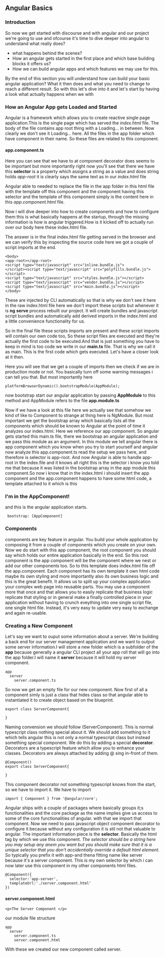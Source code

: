Angular Basics
-

### Introduction

So now we get started with discourse and with angular and our project we're going to use and ofcourse  it's time to dive deeper into angular to understand what really does?  

* what happens behind the scenes? 
* How an angular gets  started in the first place and which base building blocks it offers us? 
* How we can build angular apps and which features we may use for this.
 
By the end of this section you will understand how can build your basic angular application? What it then does and what you need to change to reach a different result.	So with this let's dive into it and let's start by having a look what actually happens when we with

### How an Angular App gets Loaded and Started

Angular is a framework which allows you to create reactive single page application.This is the single page which has served the *index.html* file.
The body of the file contains app root thing with a Loading... in between. Now clearly we don't see it Loading... here. All the files in the app folder which have component in their name. So these files are related to this component.
#### app.component.ts
Here you can see that we have to at component decorator does seems to be important but more importantly right now you'll see that there we have this **selector** is a property which assigns a string as a value and does string holds *app-root* it is clearly says the same text as in our *index.html* file

Angular able to needed to replace the file in the app folder in this html file with the template off this component and the component having this selector and the template of this component simply is the content here in this *app.component.html* file.

Now i will dive deeper into how to create components and how to configure them this is what basically happens at the startup, through the missing information is how is angular triggered.How is it kicked off to actually run over our body here these index.html file.

The answer is in the final index.html file getting served in the browser and we can verify this by inspecting the source code here we got a couple of script imports at the end.

```
<body>
<app-root></app-root>
<script type="text/javascript" src="inline.bundle.js">
</script><script type="text/javascript" src="polyfills.bundle.js"></script>
<script type="text/javascript" src="styles.bundle.js"></script>
<script type="text/javascript" src="vendor.bundle.js"></script>
<script type="text/javascript" src="main.bundle.js"></script>
</body>
```

These are injected by CLI automatically so that is why we don't see it here in the raw index.html file here we don't import these scripts but whenever it is **ng** **serve** process rebuilt our project. It will create bundles and javascript  script bundles and automatically add derived imports in the index.html and a little convenience functionality for us. 

So in the final file these scripts imports are present and these script imports will contain our own code too, So these script files are executed and they're actually the first code to be executed.And that is just something you have to keep in mind is too code we write in our **main.ts** file. That is why we call it as main. This is the first code which gets executed. Let's have a closer look at it then. 

Here you will see that we get a couple of imports then we check if we are in production mode or not. You basically turn off some warning messages i can tell you that. But most importantly here

```
platformBrowserDynamic().bootstrapModule(AppModule);

```
now bootstrap start our angular application by passing **AppModule** to this method and AppModule refers to the file **app.module.ts**

Now if we have a look at this file here we actually see that somehow we kind of like to Component to strange at thing here is NgModule. But most important we get the bootstrap array which basically lists all the components which should be known to Angular at the point of time it analyzes our index.html. Here we reference our app component. So angular gets started this main.ts file, there we bootstrap an angular application and we pass this module as an argument. In this module we tell angular there is app component which you know when you try to start yourself and angular now analyze this app.component.ts read the setup we pass here, and therefore is selector is app-root. And now Angular is able to handle app-root in the index.file and it knows all right this is the selector i know you told me that because it was listed in the bootstrap array in the app module this component.So now i know that in the index.html i should insert the app component and the app.component happens to have some html code, a template attached to it which is this <h3>I'm in the AppComponent!</h3> and this is the angular application starts.

```
 bootstrap: [AppComponent]
```

### Components

components are key feature in angular. You build your whole application by composing it from a couple of components which you create on your own. Now we do start with this app component, the root component you should say which holds our entire application basically in the end. So this root component is the app component will be the component where we nest or add our other components too. So to this template does index.html file off the app.component.
Each component has its own template it own html code maybe its own styling and more importantly also its own business logic and this is the great benefit. It allows us to split up your complex application your complex web page into reusable parts. You may use a component more that once and that allows you to easily replicate that business logic replicate that styling or in general make a finally controlled piece in your application without having to crunch eveything into one single script file, one single html file. Instead, it's very easy to update very easy to exchange and again re-usable.

### Creating a New Component

Let's say we want to ouput some information about a server. We're building a back end for our server management application and we want to output some server information.I will store a new folder which is a subfolder of the **app** because generally a angular CLI project all your app roll that will go into the app folder.I will name it **server** because it will hold my server component.

```
app
  server
    server.component.ts
```
So now we get an empty file for our new component. Now first of all a component simly is just a class that hides class so that angular able to instantiated it to create object based on the blueprint.

```
export class ServerComponent{

}
```
Naming convension we should follow (ServerComponent). This is normal typescript class nothing special about it. We should add something to it which tells angular this is not only a normal typescript class but instead something special component. We do this by adding a special **decorator**.
Decorators are a typescript feature which allow you to enhance your classes. Decorators are always attached by adding @ sing in-front of them.

```
@Component()
export class ServerComponent{

}
```
This component decorator not something typescript knows from the start, so we have to import it. We have to import

```
import { Component } from '@angular/core';
```
Angular ships with a couple of packages where basically groups it;s functionalities and the core package as the name implies give us access to some of the core functionalities of angular. with that we import that component. Now we need to pass javascript object component decorator to configure it because without any configuration it is stil not that valuable to angular. The important information piece is the **selector**. Basically the html tag by which we use this component. *The selector should be a string here you may setup any anem you want but you should make sure that it is a unique selector that you don't accidentially override a default html element.* So typically you prefix it with app-and thena fitting name like server because it's a server component. This is my own selector by which i can now later use this component in my other components html files.

```
@Component({
  selector:'app-server',
  templateUrl:'./server.component.html'
})
```
#### server.component.html
```
<p>The Server Component </p>
```
our module file structure

```
app
  server
    server.component.ts
    server.component.html    
```

With these we created our new component called server.   


